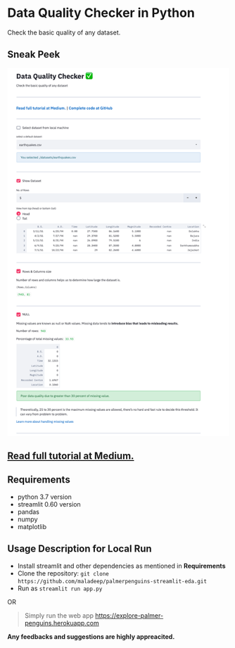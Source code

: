 # Data Quality Checker in Python

Check the basic quality of any dataset.

## Sneak Peek
<img src='images/screenshot.png' />

## [Read full tutorial at Medium.](https://medium.com/@maladeep.upadhaya)

## Requirements

* python 3.7 version
* streamlit 0.60 version 
* pandas
* numpy
* matplotlib


## Usage Description for Local Run

+ Install streamlit and other dependencies as mentioned in **Requirements**
+ Clone the repository: ```git clone https://github.com/maladeep/palmerpenguins-streamlit-eda.git```
+ Run as ```streamlit run app.py```

 OR
 
 > Simply run the web app https://explore-palmer-penguins.herokuapp.com


  **Any feedbacks and suggestions are highly appreacited.**
